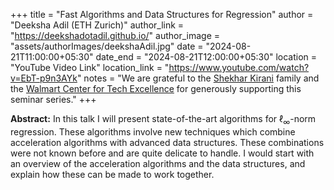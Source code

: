 +++
title = "Fast Algorithms and Data Structures for Regression"
author = "Deeksha Adil (ETH Zurich)"
author_link = "https://deekshadotadil.github.io/"
author_image = "assets/authorImages/deekshaAdil.jpg"
date = "2024-08-21T11:00:00+05:30"
date_end = "2024-08-21T12:00:00+05:30"
location = "YouTube Video Link"
location_link = "https://www.youtube.com/watch?v=EbT-p9n3AYk"
notes = "We are grateful to the <a href = "https://www.accel.com/people/shekhar-kirani" target= "_blank">Shekhar Kirani</a> family and the <a href = "https://www.csa.iisc.ac.in/cfe-walmart/" target= "_blank">Walmart Center for Tech Excellence</a> for generously supporting this seminar series."
+++

<b>Abstract:</b>
In this talk I will present state-of-the-art algorithms for $\ell_{\infty}$-norm regression. These algorithms involve 
new techniques which combine acceleration algorithms with advanced data structures. These combinations were not 
known before and are quite delicate to handle. I would start with an overview of the acceleration algorithms and the 
data structures, and explain how these can be made to work together. 